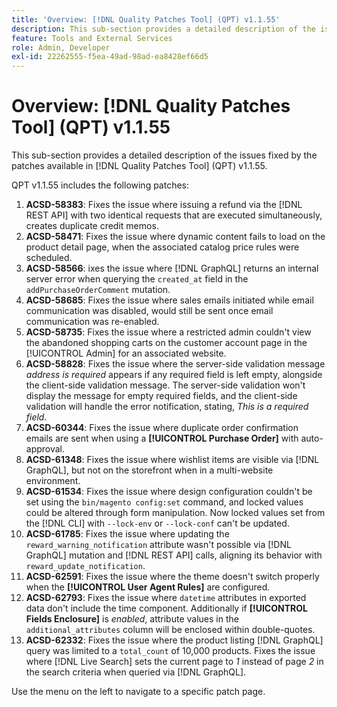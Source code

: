 ```yaml
---
title: 'Overview: [!DNL Quality Patches Tool] (QPT) v1.1.55'
description: This sub-section provides a detailed description of the issues fixed by the patches available in [!DNL Quality Patches Tool] (QPT) v1.1.55.
feature: Tools and External Services
role: Admin, Developer
exl-id: 22262555-f5ea-49ad-98ad-ea8428ef66d5
---
```

# Overview: [!DNL Quality Patches Tool] (QPT) v1.1.55

This sub-section provides a detailed description of the issues fixed by the patches available in [!DNL Quality Patches Tool] (QPT) v1.1.55.

QPT v1.1.55 includes the following patches:

1. **ACSD-58383**: Fixes the issue where issuing a refund via the [!DNL REST API] with two identical requests that are executed simultaneously, creates duplicate credit memos.
1. **ACSD-58471**: Fixes the issue where dynamic content fails to load on the product detail page, when the associated catalog price rules were scheduled.
1. **ACSD-58566**: ixes the issue where [!DNL GraphQL] returns an internal server error when querying the `created_at` field in the `addPurchaseOrderComment` mutation.
1. **ACSD-58685**: Fixes the issue where sales emails initiated while email communication was disabled, would still be sent once email communication was re-enabled.
1. **ACSD-58735**: Fixes the issue where a restricted admin couldn't view the abandoned shopping carts on the customer account page in the [!UICONTROL Admin] for an associated website.
1. **ACSD-58828**: Fixes the issue where the server-side validation message *address is required* appears if any required field is left empty, alongside the client-side validation message. The server-side validation won't display the message for empty required fields, and the client-side validation will handle the error notification, stating, *This is a required field.*
1. **ACSD-60344**: Fixes the issue where duplicate order confirmation emails are sent when using a **[!UICONTROL Purchase Order]** with auto-approval.
1. **ACSD-61348**: Fixes the issue where wishlist items are visible via [!DNL GraphQL], but not on the storefront when in a multi-website environment.
1. **ACSD-61534**: Fixes the issue where design configuration couldn't be set using the `bin/magento config:set` command, and locked values could be altered through form manipulation. Now locked values set from the [!DNL CLI] with `--lock-env` or `--lock-conf` can't be updated.
1. **ACSD-61785**: Fixes the issue where updating the `reward_warning_notification` attribute wasn't possible via [!DNL GraphQL] mutation and [!DNL REST API] calls, aligning its behavior with `reward_update_notification`.
1. **ACSD-62591**: Fixes the issue where the theme doesn't switch properly when the **[!UICONTROL User Agent Rules]** are configured.
1. **ACSD-62793**: Fixes the issue where `datetime` attributes in exported data don't include the time component. Additionally if **[!UICONTROL Fields Enclosure]** is *enabled*, attribute values in the `additional_attributes` column will be enclosed within double-quotes.
1. **ACSD-62332**: Fixes the issue where the product listing [!DNL GraphQL] query was limited to a `total_count` of 10,000 products. Fixes the issue where [!DNL Live Search] sets the current page to *1* instead of page *2* in the search criteria when queried via [!DNL GraphQL].

Use the menu on the left to navigate to a specific patch page.
